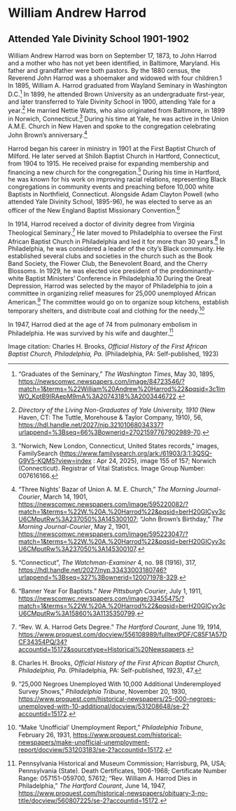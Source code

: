 # William Andrew Harrod
## Attended Yale Divinity School 1901-1902

William Andrew Harrod was born on September 17, 1873, to John Harrod and a mother who has not yet been identified, in Baltimore, Maryland. His father and grandfather were both pastors. By the 1880 census, the Reverend John Harrod was a shoemaker and widowed with four children.1 In 1895, William A. Harrod graduated from Wayland Seminary in Washington D.C.[^2] In 1899, he attended Brown University as an undergraduate first-year, and later transferred to Yale Divinity School in 1900, attending Yale for a year.[^3] He married Nettie Watts, who also originated from Baltimore, in 1899 in Norwich, Connecticut.[^4] During his time at Yale, he was active in the Union A.M.E. Church in New Haven and spoke to the congregation celebrating John Brown’s anniversary.[^5]  

Harrod began his career in ministry in 1901 at the First Baptist Church of Milford. He later served at Shiloh Baptist Church in Hartford, Connecticut, from 1904 to 1915. He received praise for expanding membership and financing a new church for the congregation.[^6] During his time in Hartford, he was known for his work on improving racial relations, representing Black congregations in community events and preaching before 10,000 white Baptists in Northfield, Connecticut. Alongside Adam Clayton Powell (who attended Yale Divinity School, 1895-96), he was elected to serve as an officer of the New England Baptist Missionary Convention.[^7]  

In 1914, Harrod received a doctor of divinity degree from Virginia Theological Seminary.[^8] He later moved to Philadelphia to oversee the First African Baptist Church in Philadelphia and led it for more than 30 years.[^9] In Philadelphia, he was considered a leader of the city’s Black community. He established several clubs and societies in the church such as the Book Band Society, the Flower Club, the Benevolent Board, and the Cherry Blossoms. In 1929, he was elected vice president of the predominantly-white Baptist Ministers’ Conference in Philadelphia.10 During the Great Depression, Harrod was selected by the mayor of Philadelphia to join a committee in organizing relief measures for 25,000 unemployed African American.[^11] The committee would go on to organize soup kitchens, establish temporary shelters, and distribute coal and clothing for the needy.[^12] 

In 1947, Harrod died at the age of 74 from pulmonary embolism in Philadelphia. He was survived by his wife and daughter.[^13]  

Image citation: Charles H. Brooks, *Official History of the First African Baptist Church, Philadelphia, Pa.* (Philadelphia, PA: Self-published, 1923)

[^1]:  "United States, Census, 1880", FamilySearch (https://www.familysearch.org/ark:/61903/1:1:MNQC-1ZQ : Sun Jan 12 06:19:04 UTC 2025), Entry for John Harrod and Suanna Harrod, 1880. 
[^2]:  “Graduates of the Seminary,” *The Washington Times*, May 30, 1895, https://newscomwc.newspapers.com/image/84723546/?match=1&terms=%22William%20Andrew%20Harrod%22&pqsid=3c1lmWO_KptB9IRAepM9mA%3A2074318%3A2003446722.   
[^3]:  *Directory of the Living Non-Graduates of Yale University, 1910* (New Haven, CT: The Tuttle, Morehouse & Taylor Company, 1910), 56, https://hdl.handle.net/2027/njp.32101068034337?urlappend=%3Bseq=66%3Bownerid=27021597767902989-70. 
[^4]:  "Norwich, New London, Connecticut, United States records," images, FamilySearch (https://www.familysearch.org/ark:/61903/3:1:3QSQ-G9V5-KQM5?view=index : Apr 24, 2025), image 155 of 157; Norwich (Connecticut). Registrar of Vital Statistics. Image Group Number: 007616166. 
[^5]:  “Three Nights’ Bazar of Union A. M. E. Church,” *The Morning Journal-Courier*, March 14, 1901, https://newscomwc.newspapers.com/image/595220082/?match=1&terms=%22W.%20A.%20Harrod%22&pqsid=berH20GICyv3cU6CMputRw%3A237050%3A145300107; “John Brown’s Birthday,” *The Morning Journal-Courier*, May 2, 1901, https://newscomwc.newspapers.com/image/595223047/?match=1&terms=%22W.%20A.%20Harrod%22&pqsid=berH20GICyv3cU6CMputRw%3A237050%3A145300107. 
[^6]:  “Connecticut”, *The Watchman-Examiner* 4, no. 98 (1916), 317, https://hdl.handle.net/2027/nyp.33433003180746?urlappend=%3Bseq=327%3Bownerid=120071978-329. 
[^7]:  “Banner Year For Baptists.” *New Pittsburgh Courier*, July 1, 1911, https://newscomwc.newspapers.com/image/33455475/?match=1&terms=%22W.%20A.%20Harrod%22&pqsid=berH20GICyv3cU6CMputRw%3A15860%3A1135350799. 
[^8]:  “Rev. W. A. Harrod Gets Degree.” *The Hartford Courant*, June 19, 1914, https://www.proquest.com/docview/556108989/fulltextPDF/C85F1A57DCF34354PQ/34?accountid=15172&sourcetype=Historical%20Newspapers. 
[^9]:  Charles H. Brooks, *Official History of the First African Baptist Church, Philadelphia, Pa.* (Philadelphia, PA: Self-published, 1923), 47.
[^10]:  “Rev. W. A. Harrod Is Signally Honored,” *Philadelphia Tribune*, November 14, 1929, https://www.proquest.com/historical-newspapers/rev-w-harrod-is-signally-honored/docview/530999734/se-2?accountid=15172. 
[^11]:  “25,000 Negroes Unemployed With 10,000 Additional Underemployed Survey Shows,” *Philadelphia Tribune*, November 20, 1930, https://www.proquest.com/historical-newspapers/25-000-negroes-unemployed-with-10-additional/docview/531208648/se-2?accountid=15172. 
[^12]:  “Make ‘Unofficial’ Unemployment Report,” *Philadelphia Tribune*, February 26, 1931, https://www.proquest.com/historical-newspapers/make-unofficial-unemployment-report/docview/531203183/se-2?accountid=15172. 
[^13]:  Pennsylvania Historical and Museum Commission; Harrisburg, PA, USA; Pennsylvania (State). Death Certificates, 1906-1968; Certificate Number Range: 057151-059700, 57612; “Rev. William A. Harrod Dies in Philadelphia,” *The Hartford Courant*, June 14, 1947, https://www.proquest.com/historical-newspapers/obituary-3-no-title/docview/560807225/se-2?accountid=15172. 

